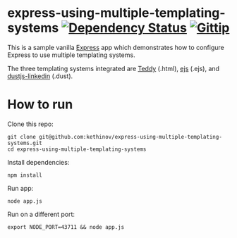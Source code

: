express-using-multiple-templating-systems [![Dependency Status](https://gemnasium.com/kethinov/express-using-multiple-templating-systems.png)](https://gemnasium.com/kethinov/express-using-multiple-templating-systems) [![Gittip](http://img.shields.io/gittip/kethinov.png)](https://www.gittip.com/kethinov/)
===

This is a sample vanilla [Express](http://expressjs.com) app which demonstrates how to configure Express to use multiple templating systems.

The three templating systems integrated are [Teddy](https://github.com/kethinov/teddy) (.html), [ejs](https://github.com/visionmedia/ejs) (.ejs), and [dustjs-linkedin](http://linkedin.github.io/dustjs) (.dust).

How to run
==========

Clone this repo:

	git clone git@github.com:kethinov/express-using-multiple-templating-systems.git
	cd express-using-multiple-templating-systems

Install dependencies:

	npm install
	
Run app:

	node app.js
	
Run on a different port:

	export NODE_PORT=43711 && node app.js